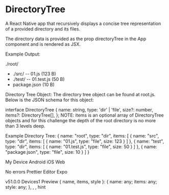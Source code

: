 # DirectoryTree
A React Native app that recursively displays a concise tree representation of a provided directory and its files.

The directory data is provided as the prop directoryTree in the App component and is rendered as JSX.

Example Output:

./root/
- ./src/
  -- 01.js (123 B)
- ./test/
  -- 01.test.js (50 B)
- package.json (10 B)
  
Directory Tree Object:
  The directory tree object can be found at root.js. Below is the JSON schema for this object:

interface DirectoryTree {
  name: string,
  type: 'dir' | 'file',
  size?: number,
  items?: DirectoryTree[],
};
NOTE: items is an optional array of DirectoryTree objects and for this challenge the depth of the root directory is no more than 3 levels deep.

Example Directory Tree:
{
name: "root",
type: "dir",
items: [
{
name: "src",
type: "dir",
items: [
{
name: "01.js",
type: "file",
size: 123
}
]
},
{
name: "test",
type: "dir",
items: [
{
name: "01.test.js",
type: "file",
size: 50
}
]
},
{
name: "package.json",
type: "file",
size: 10
}
]
}

My Device
Android
iOS
Web

No errors
Prettier
Editor
Expo

v51.0.0
Devices1
Preview
{ name, items, style }: { name: any; items: any; style: any; }, , , hint

